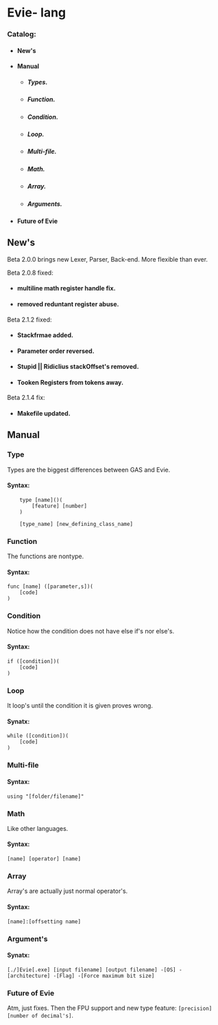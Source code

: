 # Evie- lang

### Catalog:
- #### New's
- #### Manual
    - ##### Types.
    - ##### Function.
    - ##### Condition.
    - ##### Loop.
    - ##### Multi-file.
    - ##### Math.
    - ##### Array.
    - ##### Arguments.
- #### Future of Evie




## New's
Beta 2.0.0 brings new Lexer, Parser, Back-end.
More flexible than ever.

Beta 2.0.8 fixed:

- #### multiline math register handle fix.

- #### removed reduntant register abuse.

Beta 2.1.2 fixed:

- #### Stackfrmae added.

- #### Parameter order reversed.

- #### Stupid || Ridiclius stackOffset's removed.

- #### Tooken Registers from tokens away.

Beta 2.1.4 fix:

- #### Makefile updated.

## Manual

### Type
Types are the biggest differences between GAS and Evie.
#### Syntax:
```
    type [name]()(
        [feature] [number]
    )
    
    [type_name] [new_defining_class_name] 
```

### Function
The functions are nontype.
#### Syntax:
```
func [name] ([parameter,s])(
    [code]
)
```

### Condition
Notice how the condition does not have else if's nor else's.
#### Syntax:
```
if ([condition])(
    [code]
)
```

### Loop
It loop's until the condition it is given proves wrong.
#### Synatx:
```
while ([condition])(
    [code]
)
```

### Multi-file

#### Syntax:
```
using "[folder/filename]"
```

### Math
Like other languages.
#### Syntax:
```
[name] [operator] [name]
```

### Array
Array's are actually just normal operator's.
#### Syntax:
```
[name]:[offsetting name]
```

### Argument's

#### Synatx:
```
[./]Evie[.exe] [input filename] [output filename] -[OS] -[architecture] -[Flag] -[Force maximum bit size]
```

### Future of Evie

Atm, just fixes.
Then the FPU support and new type feature: ```[precision] [number of decimal's]```.